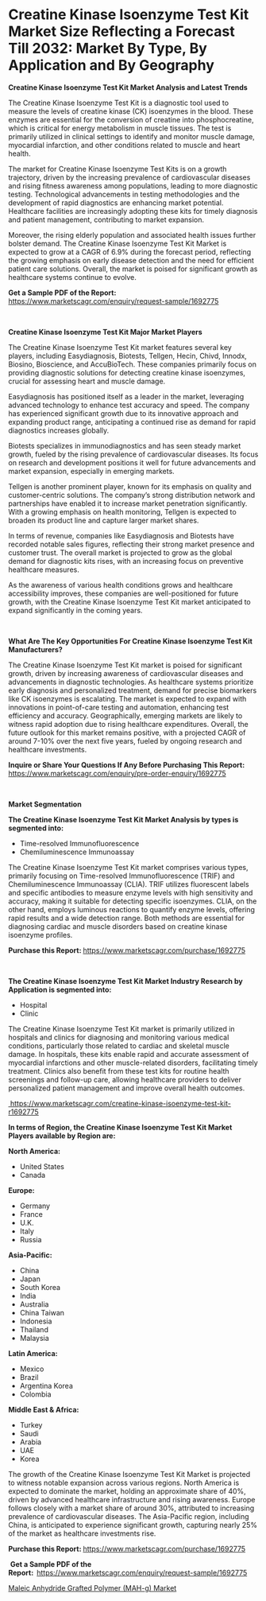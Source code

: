 <p><h1>Creatine Kinase Isoenzyme Test Kit Market Size Reflecting a Forecast Till 2032: Market By Type, By Application and By Geography</h1></p><p><strong>Creatine Kinase Isoenzyme Test Kit Market Analysis and Latest Trends</strong></p>
<p><p>The Creatine Kinase Isoenzyme Test Kit is a diagnostic tool used to measure the levels of creatine kinase (CK) isoenzymes in the blood. These enzymes are essential for the conversion of creatine into phosphocreatine, which is critical for energy metabolism in muscle tissues. The test is primarily utilized in clinical settings to identify and monitor muscle damage, myocardial infarction, and other conditions related to muscle and heart health.</p><p>The market for Creatine Kinase Isoenzyme Test Kits is on a growth trajectory, driven by the increasing prevalence of cardiovascular diseases and rising fitness awareness among populations, leading to more diagnostic testing. Technological advancements in testing methodologies and the development of rapid diagnostics are enhancing market potential. Healthcare facilities are increasingly adopting these kits for timely diagnosis and patient management, contributing to market expansion.</p><p>Moreover, the rising elderly population and associated health issues further bolster demand. The Creatine Kinase Isoenzyme Test Kit Market is expected to grow at a CAGR of 6.9% during the forecast period, reflecting the growing emphasis on early disease detection and the need for efficient patient care solutions. Overall, the market is poised for significant growth as healthcare systems continue to evolve.</p></p>
<p><strong>Get a Sample PDF of the Report:&nbsp;</strong> <a href="https://www.marketscagr.com/enquiry/request-sample/1692775?utm_campaign=3224&utm_medium=2&utm_source=Github&utm_content=ia&utm_term=27032025&utm_id=creatine-kinase-isoenzyme-test-kit">https://www.marketscagr.com/enquiry/request-sample/1692775</a></p>
<p>&nbsp;</p>
<p><strong>Creatine Kinase Isoenzyme Test Kit Major Market Players</strong></p>
<p><p>The Creatine Kinase Isoenzyme Test Kit market features several key players, including Easydiagnosis, Biotests, Tellgen, Hecin, Chivd, Innodx, Biosino, Bioscience, and AccuBioTech. These companies primarily focus on providing diagnostic solutions for detecting creatine kinase isoenzymes, crucial for assessing heart and muscle damage.</p><p>Easydiagnosis has positioned itself as a leader in the market, leveraging advanced technology to enhance test accuracy and speed. The company has experienced significant growth due to its innovative approach and expanding product range, anticipating a continued rise as demand for rapid diagnostics increases globally.</p><p>Biotests specializes in immunodiagnostics and has seen steady market growth, fueled by the rising prevalence of cardiovascular diseases. Its focus on research and development positions it well for future advancements and market expansion, especially in emerging markets.</p><p>Tellgen is another prominent player, known for its emphasis on quality and customer-centric solutions. The company’s strong distribution network and partnerships have enabled it to increase market penetration significantly. With a growing emphasis on health monitoring, Tellgen is expected to broaden its product line and capture larger market shares.</p><p>In terms of revenue, companies like Easydiagnosis and Biotests have recorded notable sales figures, reflecting their strong market presence and customer trust. The overall market is projected to grow as the global demand for diagnostic kits rises, with an increasing focus on preventive healthcare measures.</p><p>As the awareness of various health conditions grows and healthcare accessibility improves, these companies are well-positioned for future growth, with the Creatine Kinase Isoenzyme Test Kit market anticipated to expand significantly in the coming years.</p></p>
<p>&nbsp;</p>
<p><strong>What Are The Key Opportunities For Creatine Kinase Isoenzyme Test Kit Manufacturers?</strong></p>
<p><p>The Creatine Kinase Isoenzyme Test Kit market is poised for significant growth, driven by increasing awareness of cardiovascular diseases and advancements in diagnostic technologies. As healthcare systems prioritize early diagnosis and personalized treatment, demand for precise biomarkers like CK isoenzymes is escalating. The market is expected to expand with innovations in point-of-care testing and automation, enhancing test efficiency and accuracy. Geographically, emerging markets are likely to witness rapid adoption due to rising healthcare expenditures. Overall, the future outlook for this market remains positive, with a projected CAGR of around 7-10% over the next five years, fueled by ongoing research and healthcare investments.</p></p>
<p><strong>Inquire or Share Your Questions If Any Before Purchasing This Report:</strong> <a href="https://www.marketscagr.com/enquiry/pre-order-enquiry/1692775?utm_campaign=3224&utm_medium=2&utm_source=Github&utm_content=ia&utm_term=27032025&utm_id=creatine-kinase-isoenzyme-test-kit">https://www.marketscagr.com/enquiry/pre-order-enquiry/1692775</a></p>
<p>&nbsp;</p>
<p><strong>Market Segmentation</strong></p>
<p><strong>The Creatine Kinase Isoenzyme Test Kit Market Analysis by types is segmented into:</strong></p>
<p><ul><li>Time-resolved Immunofluorescence</li><li>Chemiluminescence Immunoassay</li></ul></p>
<p><p>The Creatine Kinase Isoenzyme Test Kit market comprises various types, primarily focusing on Time-resolved Immunofluorescence (TRIF) and Chemiluminescence Immunoassay (CLIA). TRIF utilizes fluorescent labels and specific antibodies to measure enzyme levels with high sensitivity and accuracy, making it suitable for detecting specific isoenzymes. CLIA, on the other hand, employs luminous reactions to quantify enzyme levels, offering rapid results and a wide detection range. Both methods are essential for diagnosing cardiac and muscle disorders based on creatine kinase isoenzyme profiles.</p></p>
<p><strong>Purchase this Report:&nbsp;</strong><a href="https://www.marketscagr.com/purchase/1692775?utm_campaign=3224&utm_medium=2&utm_source=Github&utm_content=ia&utm_term=27032025&utm_id=creatine-kinase-isoenzyme-test-kit">https://www.marketscagr.com/purchase/1692775</a></p>
<p>&nbsp;</p>
<p><strong>The Creatine Kinase Isoenzyme Test Kit Market Industry Research by Application is segmented into:</strong></p>
<p><ul><li>Hospital</li><li>Clinic</li></ul></p>
<p><p>The Creatine Kinase Isoenzyme Test Kit market is primarily utilized in hospitals and clinics for diagnosing and monitoring various medical conditions, particularly those related to cardiac and skeletal muscle damage. In hospitals, these kits enable rapid and accurate assessment of myocardial infarctions and other muscle-related disorders, facilitating timely treatment. Clinics also benefit from these test kits for routine health screenings and follow-up care, allowing healthcare providers to deliver personalized patient management and improve overall health outcomes.</p></p>
<p><a href="https://www.marketscagr.com/creatine-kinase-isoenzyme-test-kit-r1692775?utm_campaign=3224&utm_medium=2&utm_source=Github&utm_content=ia&utm_term=27032025&utm_id=creatine-kinase-isoenzyme-test-kit">&nbsp;https://www.marketscagr.com/creatine-kinase-isoenzyme-test-kit-r1692775</a></p>
<p><strong>In terms of Region, the Creatine Kinase Isoenzyme Test Kit Market Players available by Region are:</strong></p>
<p>
    <p> <strong> North America: </strong>
        <ul>
            <li>United States</li>
            <li>Canada</li>
        </ul>
        </p> 
    <p> <strong> Europe: </strong>
        <ul>
            <li>Germany</li>
            <li>France</li>
            <li>U.K.</li>
            <li>Italy</li>
            <li>Russia</li>
        </ul>
        </p> 
    <p> <strong> Asia-Pacific: </strong>
        <ul>
            <li>China</li>
            <li>Japan</li>
            <li>South Korea</li>
            <li>India</li>
            <li>Australia</li>
            <li>China Taiwan</li>
            <li>Indonesia</li>
            <li>Thailand</li>
            <li>Malaysia</li>
        </ul>
        </p> 
    <p> <strong> Latin America: </strong>
        <ul>
            <li>Mexico</li>
            <li>Brazil</li>
            <li>Argentina Korea</li>
            <li>Colombia</li>
        </ul>
        </p> 
    <p> <strong> Middle East & Africa: </strong>
        <ul>
            <li>Turkey</li>
            <li>Saudi</li>
            <li>Arabia</li>
            <li>UAE</li>
            <li>Korea</li>
        </ul>
    </p>
    </p>
<p><p>The growth of the Creatine Kinase Isoenzyme Test Kit Market is projected to witness notable expansion across various regions. North America is expected to dominate the market, holding an approximate share of 40%, driven by advanced healthcare infrastructure and rising awareness. Europe follows closely with a market share of around 30%, attributed to increasing prevalence of cardiovascular diseases. The Asia-Pacific region, including China, is anticipated to experience significant growth, capturing nearly 25% of the market as healthcare investments rise.</p></p>
<p><strong>Purchase this Report: </strong><a href="https://www.marketscagr.com/purchase/1692775?utm_campaign=3224&utm_medium=2&utm_source=Github&utm_content=ia&utm_term=27032025&utm_id=creatine-kinase-isoenzyme-test-kit">https://www.marketscagr.com/purchase/1692775</a></p>
<p>&nbsp;<strong>Get a Sample PDF of the Report:&nbsp;&nbsp;</strong><a href="https://www.marketscagr.com/enquiry/request-sample/1692775?utm_campaign=3224&utm_medium=2&utm_source=Github&utm_content=ia&utm_term=27032025&utm_id=creatine-kinase-isoenzyme-test-kit">https://www.marketscagr.com/enquiry/request-sample/1692775</a></p>
<p><strong></strong></p>
<p><p><a href="https://github.com/iquiseeboli/Market-Research-Report-List-1/blob/main/maleic-anhydride-grafted-polymer-mah-g-market.md?utm_campaign=3224&utm_medium=2&utm_source=Github&utm_content=ia&utm_term=27032025&utm_id=creatine-kinase-isoenzyme-test-kit">Maleic Anhydride Grafted Polymer (MAH-g) Market</a></p></p>